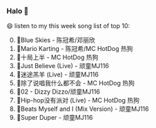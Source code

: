 

### Halo 👋

😄 listen to my this week song list of top 10:

0. 🌈Blue Skies - 陈冠希/邓丽欣
1. 🌈Mario Karting - 陈冠希/MC HotDog 热狗
2. 🌈十局上半 - MC HotDog 热狗
3. 🌈Just Believe (Live) - 顽童MJ116
4. 🌈迷途羔羊 (Live) - 顽童MJ116
5. 🌈除了说唱我什么都不会 - MC HotDog 热狗
6. 🌈02 - Dizzy Dizzo/顽童MJ116
7. 🌈Hip-hop没有派对 (Live) - MC HotDog 热狗
8. 🌈Beats Myself and I (Mix Version) - 顽童MJ116
9. 🌈Super Duper - 顽童MJ116

